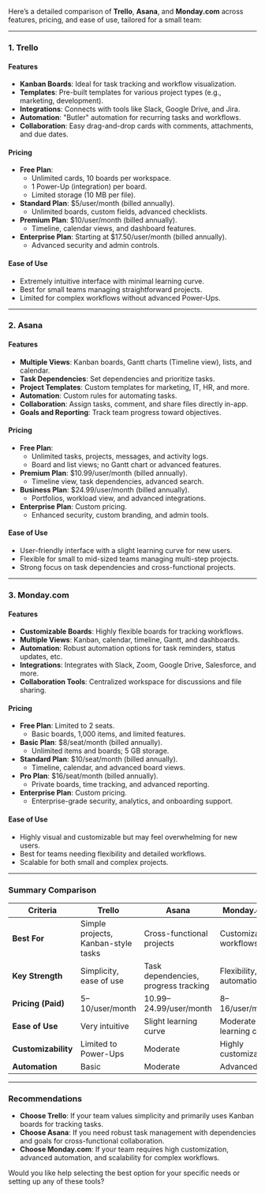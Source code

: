 Here’s a detailed comparison of **Trello**, **Asana**, and **Monday.com** across features, pricing, and ease of use, tailored for a small team:

---

### **1. Trello**
#### **Features**
- **Kanban Boards**: Ideal for task tracking and workflow visualization.
- **Templates**: Pre-built templates for various project types (e.g., marketing, development).
- **Integrations**: Connects with tools like Slack, Google Drive, and Jira.
- **Automation**: "Butler" automation for recurring tasks and workflows.
- **Collaboration**: Easy drag-and-drop cards with comments, attachments, and due dates.

#### **Pricing**
- **Free Plan**:
  - Unlimited cards, 10 boards per workspace.
  - 1 Power-Up (integration) per board.
  - Limited storage (10 MB per file).
- **Standard Plan**: $5/user/month (billed annually).
  - Unlimited boards, custom fields, advanced checklists.
- **Premium Plan**: $10/user/month (billed annually).
  - Timeline, calendar views, and dashboard features.
- **Enterprise Plan**: Starting at $17.50/user/month (billed annually).
  - Advanced security and admin controls.

#### **Ease of Use**
- Extremely intuitive interface with minimal learning curve.
- Best for small teams managing straightforward projects.
- Limited for complex workflows without advanced Power-Ups.

---

### **2. Asana**
#### **Features**
- **Multiple Views**: Kanban boards, Gantt charts (Timeline view), lists, and calendar.
- **Task Dependencies**: Set dependencies and prioritize tasks.
- **Project Templates**: Custom templates for marketing, IT, HR, and more.
- **Automation**: Custom rules for automating tasks.
- **Collaboration**: Assign tasks, comment, and share files directly in-app.
- **Goals and Reporting**: Track team progress toward objectives.

#### **Pricing**
- **Free Plan**:
  - Unlimited tasks, projects, messages, and activity logs.
  - Board and list views; no Gantt chart or advanced features.
- **Premium Plan**: $10.99/user/month (billed annually).
  - Timeline view, task dependencies, advanced search.
- **Business Plan**: $24.99/user/month (billed annually).
  - Portfolios, workload view, and advanced integrations.
- **Enterprise Plan**: Custom pricing.
  - Enhanced security, custom branding, and admin tools.

#### **Ease of Use**
- User-friendly interface with a slight learning curve for new users.
- Flexible for small to mid-sized teams managing multi-step projects.
- Strong focus on task dependencies and cross-functional projects.

---

### **3. Monday.com**
#### **Features**
- **Customizable Boards**: Highly flexible boards for tracking workflows.
- **Multiple Views**: Kanban, calendar, timeline, Gantt, and dashboards.
- **Automation**: Robust automation options for task reminders, status updates, etc.
- **Integrations**: Integrates with Slack, Zoom, Google Drive, Salesforce, and more.
- **Collaboration Tools**: Centralized workspace for discussions and file sharing.

#### **Pricing**
- **Free Plan**: Limited to 2 seats.
  - Basic boards, 1,000 items, and limited features.
- **Basic Plan**: $8/seat/month (billed annually).
  - Unlimited items and boards; 5 GB storage.
- **Standard Plan**: $10/seat/month (billed annually).
  - Timeline, calendar, and advanced board views.
- **Pro Plan**: $16/seat/month (billed annually).
  - Private boards, time tracking, and advanced reporting.
- **Enterprise Plan**: Custom pricing.
  - Enterprise-grade security, analytics, and onboarding support.

#### **Ease of Use**
- Highly visual and customizable but may feel overwhelming for new users.
- Best for teams needing flexibility and detailed workflows.
- Scalable for both small and complex projects.

---

### **Summary Comparison**

| **Criteria**         | **Trello**                          | **Asana**                           | **Monday.com**                      |
|-----------------------|-------------------------------------|-------------------------------------|-------------------------------------|
| **Best For**          | Simple projects, Kanban-style tasks | Cross-functional projects            | Customizable workflows              |
| **Key Strength**      | Simplicity, ease of use             | Task dependencies, progress tracking| Flexibility, automation             |
| **Pricing (Paid)**    | $5–$10/user/month                  | $10.99–$24.99/user/month            | $8–$16/user/month                  |
| **Ease of Use**       | Very intuitive                     | Slight learning curve               | Moderate learning curve            |
| **Customizability**   | Limited to Power-Ups               | Moderate                           | Highly customizable                 |
| **Automation**        | Basic                              | Moderate                           | Advanced                            |

---

### **Recommendations**
- **Choose Trello**: If your team values simplicity and primarily uses Kanban boards for tracking tasks.
- **Choose Asana**: If you need robust task management with dependencies and goals for cross-functional collaboration.
- **Choose Monday.com**: If your team requires high customization, advanced automation, and scalability for complex workflows.

Would you like help selecting the best option for your specific needs or setting up any of these tools?
